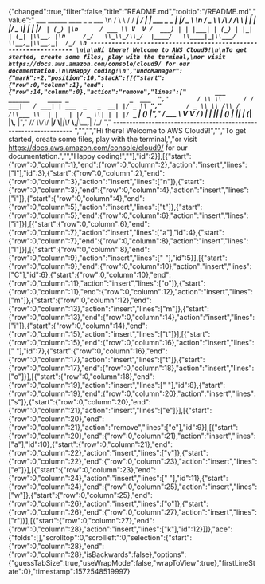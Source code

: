 {"changed":true,"filter":false,"title":"README.md","tooltip":"/README.md","value":"         ___        ______     ____ _                 _  ___  \n        / \\ \\      / / ___|   / ___| | ___  _   _  __| |/ _ \\ \n       / _ \\ \\ /\\ / /\\___ \\  | |   | |/ _ \\| | | |/ _` | (_) |\n      / ___ \\ V  V /  ___) | | |___| | (_) | |_| | (_| |\\__, |\n     /_/   \\_\\_/\\_/  |____/   \\____|_|\\___/ \\__,_|\\__,_|  /_/ \n ----------------------------------------------------------------- \n\n\nHi there! Welcome to AWS Cloud9!\n\nTo get started, create some files, play with the terminal,\nor visit https://docs.aws.amazon.com/console/cloud9/ for our documentation.\n\nHappy coding!\n","undoManager":{"mark":-2,"position":10,"stack":[[{"start":{"row":0,"column":1},"end":{"row":14,"column":0},"action":"remove","lines":["        ___        ______     ____ _                 _  ___  ","        / \\ \\      / / ___|   / ___| | ___  _   _  __| |/ _ \\ ","       / _ \\ \\ /\\ / /\\___ \\  | |   | |/ _ \\| | | |/ _` | (_) |","      / ___ \\ V  V /  ___) | | |___| | (_) | |_| | (_| |\\__, |","     /_/   \\_\\_/\\_/  |____/   \\____|_|\\___/ \\__,_|\\__,_|  /_/ "," ----------------------------------------------------------------- ","","","Hi there! Welcome to AWS Cloud9!","","To get started, create some files, play with the terminal,","or visit https://docs.aws.amazon.com/console/cloud9/ for our documentation.","","Happy coding!",""],"id":2}],[{"start":{"row":0,"column":1},"end":{"row":0,"column":2},"action":"insert","lines":["I"],"id":3},{"start":{"row":0,"column":2},"end":{"row":0,"column":3},"action":"insert","lines":["n"]},{"start":{"row":0,"column":3},"end":{"row":0,"column":4},"action":"insert","lines":["i"]},{"start":{"row":0,"column":4},"end":{"row":0,"column":5},"action":"insert","lines":["t"]},{"start":{"row":0,"column":5},"end":{"row":0,"column":6},"action":"insert","lines":["i"]}],[{"start":{"row":0,"column":6},"end":{"row":0,"column":7},"action":"insert","lines":["a"],"id":4},{"start":{"row":0,"column":7},"end":{"row":0,"column":8},"action":"insert","lines":["l"]}],[{"start":{"row":0,"column":8},"end":{"row":0,"column":9},"action":"insert","lines":[" "],"id":5}],[{"start":{"row":0,"column":9},"end":{"row":0,"column":10},"action":"insert","lines":["C"],"id":6},{"start":{"row":0,"column":10},"end":{"row":0,"column":11},"action":"insert","lines":["o"]},{"start":{"row":0,"column":11},"end":{"row":0,"column":12},"action":"insert","lines":["m"]},{"start":{"row":0,"column":12},"end":{"row":0,"column":13},"action":"insert","lines":["m"]},{"start":{"row":0,"column":13},"end":{"row":0,"column":14},"action":"insert","lines":["i"]},{"start":{"row":0,"column":14},"end":{"row":0,"column":15},"action":"insert","lines":["t"]}],[{"start":{"row":0,"column":15},"end":{"row":0,"column":16},"action":"insert","lines":[" "],"id":7},{"start":{"row":0,"column":16},"end":{"row":0,"column":17},"action":"insert","lines":["t"]},{"start":{"row":0,"column":17},"end":{"row":0,"column":18},"action":"insert","lines":["o"]}],[{"start":{"row":0,"column":18},"end":{"row":0,"column":19},"action":"insert","lines":[" "],"id":8},{"start":{"row":0,"column":19},"end":{"row":0,"column":20},"action":"insert","lines":["s"]},{"start":{"row":0,"column":20},"end":{"row":0,"column":21},"action":"insert","lines":["e"]}],[{"start":{"row":0,"column":20},"end":{"row":0,"column":21},"action":"remove","lines":["e"],"id":9}],[{"start":{"row":0,"column":20},"end":{"row":0,"column":21},"action":"insert","lines":["a"],"id":10},{"start":{"row":0,"column":21},"end":{"row":0,"column":22},"action":"insert","lines":["v"]},{"start":{"row":0,"column":22},"end":{"row":0,"column":23},"action":"insert","lines":["e"]}],[{"start":{"row":0,"column":23},"end":{"row":0,"column":24},"action":"insert","lines":[" "],"id":11},{"start":{"row":0,"column":24},"end":{"row":0,"column":25},"action":"insert","lines":["w"]},{"start":{"row":0,"column":25},"end":{"row":0,"column":26},"action":"insert","lines":["o"]},{"start":{"row":0,"column":26},"end":{"row":0,"column":27},"action":"insert","lines":["r"]}],[{"start":{"row":0,"column":27},"end":{"row":0,"column":28},"action":"insert","lines":["k"],"id":12}]]},"ace":{"folds":[],"scrolltop":0,"scrollleft":0,"selection":{"start":{"row":0,"column":28},"end":{"row":0,"column":28},"isBackwards":false},"options":{"guessTabSize":true,"useWrapMode":false,"wrapToView":true},"firstLineState":0},"timestamp":1572548519997}